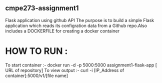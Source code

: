 ## cmpe273-assignment1
Flask application using github API
The purpose is to build a simple Flask application which reads its configration data from a Github repo.Also includes a DOCKERFILE for creating a docker container

# HOW TO RUN :
To start container :-
docker run -d -p 5000:5000 assignment1-flask-app [ URL of repository]
To view output :- 
curl -i [IP_Address of container]:5000/v1/[file name] 




